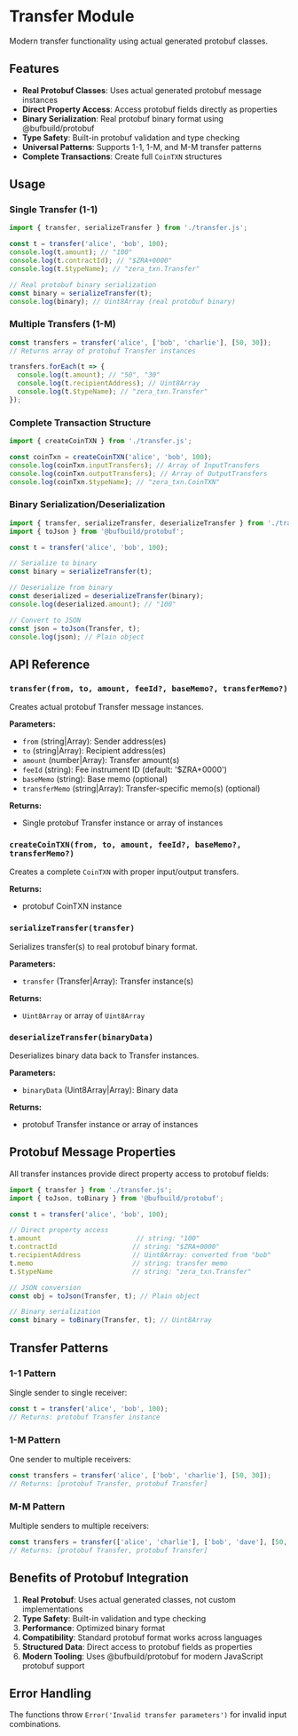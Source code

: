 # Transfer Module

Modern transfer functionality using actual generated protobuf classes.
## Features

- **Real Protobuf Classes**: Uses actual generated protobuf message instances
- **Direct Property Access**: Access protobuf fields directly as properties
- **Binary Serialization**: Real protobuf binary format using @bufbuild/protobuf
- **Type Safety**: Built-in protobuf validation and type checking
- **Universal Patterns**: Supports 1-1, 1-M, and M-M transfer patterns
- **Complete Transactions**: Create full `CoinTXN` structures

## Usage

### Single Transfer (1-1)
```javascript
import { transfer, serializeTransfer } from './transfer.js';

const t = transfer('alice', 'bob', 100);
console.log(t.amount); // "100"
console.log(t.contractId); // "$ZRA+0000"
console.log(t.$typeName); // "zera_txn.Transfer"

// Real protobuf binary serialization
const binary = serializeTransfer(t);
console.log(binary); // Uint8Array (real protobuf binary)
```

### Multiple Transfers (1-M)
```javascript
const transfers = transfer('alice', ['bob', 'charlie'], [50, 30]);
// Returns array of protobuf Transfer instances

transfers.forEach(t => {
  console.log(t.amount); // "50", "30"
  console.log(t.recipientAddress); // Uint8Array
  console.log(t.$typeName); // "zera_txn.Transfer"
});
```

### Complete Transaction Structure
```javascript
import { createCoinTXN } from './transfer.js';

const coinTxn = createCoinTXN('alice', 'bob', 100);
console.log(coinTxn.inputTransfers); // Array of InputTransfers
console.log(coinTxn.outputTransfers); // Array of OutputTransfers
console.log(coinTxn.$typeName); // "zera_txn.CoinTXN"
```

### Binary Serialization/Deserialization
```javascript
import { transfer, serializeTransfer, deserializeTransfer } from './transfer.js';
import { toJson } from '@bufbuild/protobuf';

const t = transfer('alice', 'bob', 100);

// Serialize to binary
const binary = serializeTransfer(t);

// Deserialize from binary
const deserialized = deserializeTransfer(binary);
console.log(deserialized.amount); // "100"

// Convert to JSON
const json = toJson(Transfer, t);
console.log(json); // Plain object
```

## API Reference

### `transfer(from, to, amount, feeId?, baseMemo?, transferMemo?)`

Creates actual protobuf Transfer message instances.

**Parameters:**
- `from` (string|Array): Sender address(es)
- `to` (string|Array): Recipient address(es)  
- `amount` (number|Array): Transfer amount(s)
- `feeId` (string): Fee instrument ID (default: '$ZRA+0000')
- `baseMemo` (string): Base memo (optional)
- `transferMemo` (string|Array): Transfer-specific memo(s) (optional)

**Returns:**
- Single protobuf Transfer instance or array of instances

### `createCoinTXN(from, to, amount, feeId?, baseMemo?, transferMemo?)`

Creates a complete `CoinTXN` with proper input/output transfers.

**Returns:**
- protobuf CoinTXN instance

### `serializeTransfer(transfer)`

Serializes transfer(s) to real protobuf binary format.

**Parameters:**
- `transfer` (Transfer|Array): Transfer instance(s)

**Returns:**
- `Uint8Array` or array of `Uint8Array`

### `deserializeTransfer(binaryData)`

Deserializes binary data back to Transfer instances.

**Parameters:**
- `binaryData` (Uint8Array|Array): Binary data

**Returns:**
- protobuf Transfer instance or array of instances

## Protobuf Message Properties

All transfer instances provide direct property access to protobuf fields:

```javascript
import { transfer } from './transfer.js';
import { toJson, toBinary } from '@bufbuild/protobuf';

const t = transfer('alice', 'bob', 100);

// Direct property access
t.amount                        // string: "100"
t.contractId                   // string: "$ZRA+0000"
t.recipientAddress             // Uint8Array: converted from "bob"
t.memo                         // string: transfer memo
t.$typeName                    // string: "zera_txn.Transfer"

// JSON conversion
const obj = toJson(Transfer, t); // Plain object

// Binary serialization
const binary = toBinary(Transfer, t); // Uint8Array
```

## Transfer Patterns

### 1-1 Pattern
Single sender to single receiver:
```javascript
const t = transfer('alice', 'bob', 100);
// Returns: protobuf Transfer instance
```

### 1-M Pattern  
One sender to multiple receivers:
```javascript
const transfers = transfer('alice', ['bob', 'charlie'], [50, 30]);
// Returns: [protobuf Transfer, protobuf Transfer]
```

### M-M Pattern
Multiple senders to multiple receivers:
```javascript
const transfers = transfer(['alice', 'charlie'], ['bob', 'dave'], [50, 30]);
// Returns: [protobuf Transfer, protobuf Transfer]
```

## Benefits of Protobuf Integration

1. **Real Protobuf**: Uses actual generated classes, not custom implementations
2. **Type Safety**: Built-in validation and type checking
3. **Performance**: Optimized binary format
4. **Compatibility**: Standard protobuf format works across languages
5. **Structured Data**: Direct access to protobuf fields as properties
6. **Modern Tooling**: Uses @bufbuild/protobuf for modern JavaScript protobuf support

## Error Handling

The functions throw `Error('Invalid transfer parameters')` for invalid input combinations.